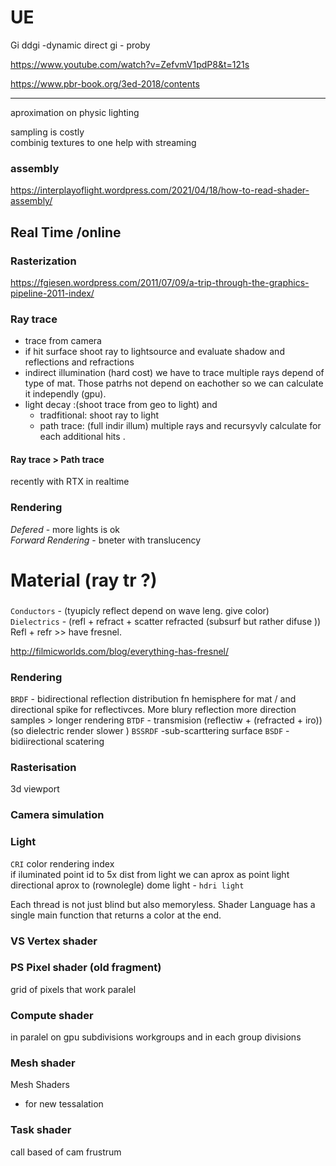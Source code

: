 


# UE

Gi
ddgi -dynamic direct gi -  proby

https://www.youtube.com/watch?v=ZefvmV1pdP8&t=121s


https://www.pbr-book.org/3ed-2018/contents

-----------------


aproximation on physic lighting


sampling is costly    
combinig textures to one help with streaming  

### assembly
https://interplayoflight.wordpress.com/2021/04/18/how-to-read-shader-assembly/


## Real Time /online

### Rasterization

https://fgiesen.wordpress.com/2011/07/09/a-trip-through-the-graphics-pipeline-2011-index/
### Ray trace
- trace from camera
- if hit surface shoot ray to lightsource and evaluate shadow and reflections  and refractions
- indirect illumination (hard cost) we have to trace multiple rays depend of type of mat. Those patrhs not depend on eachother so we can calculate it independly (gpu).
- light decay :(shoot trace from geo to light) and
   - tradfitional: shoot ray to light
   - path trace: (full indir illum) multiple rays and recursyvly calculate for each additional hits .

#### Ray trace > Path trace

recently with RTX in realtime



### Rendering
*Defered* - more lights is ok    
*Forward Rendering* - bneter with translucency   



# Material (ray tr ?)

###
`Conductors` - (tyupicly reflect depend on wave leng. give color)  
`Dielectrics` - (refl + refract + scatter refracted (subsurf but rather difuse ))   
Refl + refr >> have fresnel.

http://filmicworlds.com/blog/everything-has-fresnel/


### Rendering
`BRDF` - bidirectional reflection distribution fn
hemisphere for mat / and directional spike for reflectivces. More blury reflection more direction samples > longer rendering
`BTDF` - transmision (reflectiw + (refracted + iro)) (so dielectric render slower )
`BSSRDF` -sub-scarttering surface
`BSDF` - bidiirectional scatering




### Rasterisation
3d viewport


### Camera simulation


### Light
`CRI` color rendering index  
if iluminated point id to 5x dist from light we can aprox as point light
directional aprox to (rownolegle)
dome light - `hdri light`





Each thread is not just blind but also memoryless.
Shader Language has a single main function that returns a color at the end.

### VS Vertex shader    
### PS Pixel shader (old fragment)    

grid of pixels that work paralel
### Compute shader   
in paralel on gpu
subdivisions workgroups and in each group divisions


### Mesh shader    
Mesh Shaders    
- for new tessalation


### Task shader
 call based of cam frustrum   
